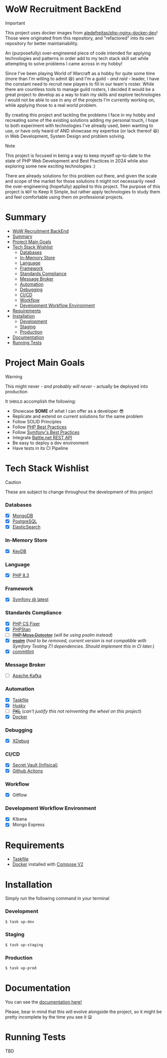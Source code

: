 # WoW Recruitment BackEnd
> [!IMPORTANT]
> This project uses docker images from [aledefreitas/php-nginx-docker-dev](https://github.com/aledefreitas/php-nginx-docker-dev)! Those were originated from this repository, and "refactored" into its own repository for better maintainability.

 An (purposefully) over-engineered piece of code intended for applying technologies and patterns in order add to my tech stack skill set while attempting to solve problems I came across in my hobby!

 Since I've been playing World of Warcraft as a hobby for quite some time (more than I'm willing to admit :laughing:) and I'm a guild _- and raid -_ leader, I have the constant need to recruit new players to fill in our team's roster. While there are countless tools to manage guild rosters, I decided it would be a great project to develop as a way to train my skills and explore technologies I would not be able to use in any of the projects I'm currently working on, while applying those to a real world problem.

 By creating this project and tackling the problems I face in my hobby and recreating some of the existing solutions adding my personal touch, I hope to both experiment with technologies I've already used, been wanting to use, or have only heard of AND showcase my expertise (or lack thereof :laughing:) in Web Development, System Design and problem solving.

> [!NOTE]
> This project is focused in being a way to keep myself up-to-date to the state of PHP Web Development and Best Practices in 2024 while also exploring some new exciting technologies :)
>
> There are already solutions for this problem out there, and given the scale and scope of the market for those solutions it might not necessarily need the over-engineering (hopefully) applied to this project. The purpose of this project is `NOT` to Keep It Simple, but rather apply technologies to study them and feel comfortable using them on professional projects.

# Summary
- [WoW Recruitment BackEnd](#wow-recruitment-backend)
- [Summary](#summary)
- [Project Main Goals](#project-main-goals)
- [Tech Stack Wishlist](#tech-stack-wishlist)
    - [Databases](#databases)
    - [In-Memory Store](#in-memory-store)
    - [Language](#language)
    - [Framework](#framework)
    - [Standards Compliance](#standards-compliance)
    - [Message Broker](#message-broker)
    - [Automation](#automation)
    - [Debugging](#debugging)
    - [CI/CD](#cicd)
    - [Workflow](#workflow)
    - [Development Workflow Environment](#development-workflow-environment)
- [Requirements](#requirements)
- [Installation](#installation)
    - [Development](#development)
    - [Staging](#staging)
    - [Production](#production)
- [Documentation](#documentation)
- [Running Tests](#running-tests)

# Project Main Goals
> [!WARNING]
> This might never - _and probably will never_ - actually be deployed into production

It `SHOULD` accomplish the following:
- Showcase **SOME** of what I can offer as a developer :sunglasses:
- Replicate and extend on current solutions for the same problem
- Follow SOLID Principles
- Follow [PHP Best Practices](https://phptherightway.com/)
- Follow [Symfony's Best Practices](https://symfony.com/doc/current/best_practices.html)
- Integrate [Battle.net REST API](https://develop.battle.net/documentation)
- Be easy to deploy a dev environment
- Have tests in its CI Pipeline

# Tech Stack Wishlist
> [!CAUTION]
> These are subject to change throughout the development of this project
### Databases
- [x] [MongoDB](https://www.mongodb.com/docs/)
- [x] [PostgreSQL](https://www.postgresql.org/docs/)
- [x] [ElasticSearch](https://www.elastic.co/guide/en/elasticsearch/reference/current/index.html)

### In-Memory Store
- [x] [KeyDB](https://docs.keydb.dev/)

### Language
- [x] [PHP 8.3](https://www.php.net/releases/8.3/en.php)

### Framework
- [x] [Symfony @ latest](https://symfony.com/doc/current/index.html)

### Standards Compliance
- [x] [PHP CS Fixer](https://github.com/PHP-CS-Fixer/PHP-CS-Fixer)
- [x] [PHPStan](https://phpstan.org/)
- [ ] ~~[PHP Mess Detector](https://phpmd.org/)~~
(_will be using psalm instead_)
- [x] ~~[psalm](https://psalm.dev/)~~
(_had to be removed, current version is not compatible with Symfony Testing 7.1 dependencies. Should implement this in CI later._)
- [x] [commitlint](https://commitlint.js.org/)

### Message Broker
- [ ] [Apache Kafka](https://kafka.apache.org/documentation/)

### Automation
- [x] [Taskfile](https://taskfile.dev/)
- [x] [Husky](https://typicode.github.io/husky/)
- [ ] ~~[PKL](https://pkl-lang.org/index.html)~~
(_can't justify this not reinventing the wheel on this project_)
- [x] [Docker](https://docs.docker.com/)

### Debugging
- [x] [XDebug](https://xdebug.org/)

### CI/CD
- [x] [Secret Vault (Infisical)](https://infisical.com/)
- [x] [Github Actions](https://docs.github.com/en/actions)

### Workflow
- [x] Gitflow

### Development Workflow Environment
- [x] Kibana
- [x] Mongo Express

# Requirements
- [Taskfile](https://taskfile.dev/installation/)
- [Docker](https://docs.docker.com/get-docker/) installed with [Compose V2](https://docs.docker.com/compose/install/)

# Installation

Simply run the following command in your terminal

### Development
```sh
$ task up-dev
```

### Staging
```sh
$ task up-staging
```

### Production
```sh
$ task up-prod
```

# Documentation
You can see the [documentation here!](./docs)

Please, bear in mind that this will evolve alongside the project, so it might be pretty incomplete by the time you see it :frowning:

# Running Tests
TBD
